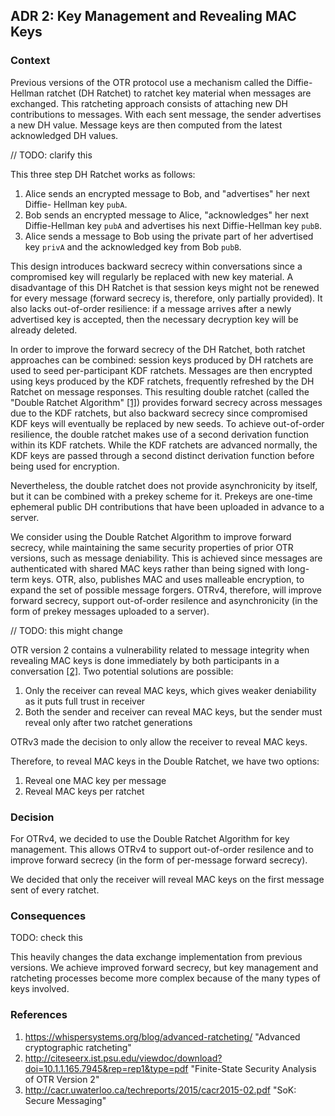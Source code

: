 ## ADR 2: Key Management and Revealing MAC Keys

### Context

Previous versions of the OTR protocol use a mechanism called the Diffie-Hellman
ratchet (DH Ratchet) to ratchet key material when messages are exchanged. This
ratcheting approach consists of attaching new DH contributions to messages.
With each sent message, the sender advertises a new DH value. Message keys are
then computed from the latest acknowledged DH values.

// TODO: clarify this

This three step DH Ratchet works as follows:

1. Alice sends an encrypted message to Bob, and "advertises" her next Diffie-
   Hellman key `pubA`.
2. Bob sends an encrypted message to Alice, "acknowledges" her next
   Diffie-Hellman key `pubA` and advertises his next Diffie-Hellman key `pubB`.
3. Alice sends a message to Bob using the private part of her advertised key
   `privA` and the acknowledged key from Bob `pubB`.

This design introduces backward secrecy within conversations since a
compromised key will regularly be replaced with new key material. A
disadvantage of this DH Ratchet is that session keys might not be renewed for
every message (forward secrecy is, therefore, only partially provided). It also
lacks out-of-order resilience: if a message arrives after a newly advertised
key is accepted, then the necessary decryption key will be already deleted.

In order to improve the forward secrecy of the DH Ratchet, both ratchet
approaches can be combined: session keys produced by DH ratchets are used to
seed per-participant KDF ratchets. Messages are then encrypted using
keys produced by the KDF ratchets, frequently refreshed by the DH Ratchet on
message responses. This resulting double ratchet (called the "Double Ratchet
Algorithm" [\[1\]](#references)) provides forward secrecy across messages due
to the KDF ratchets, but also backward secrecy since compromised KDF keys will
eventually be replaced by new seeds. To achieve out-of-order resilience, the
double ratchet makes use of a second derivation function within its KDF
ratchets. While the KDF ratchets are advanced normally, the KDF keys are passed
through a second distinct derivation function before being used for encryption.

Nevertheless, the double ratchet does not provide asynchronicity by itself, but
it can be combined with a prekey scheme for it. Prekeys are one-time ephemeral
public DH contributions that have been uploaded in advance to a server.

We consider using the Double Ratchet Algorithm to improve forward secrecy,
while maintaining the same security properties of prior OTR versions, such as
message deniability. This is achieved since messages are authenticated with
shared MAC keys rather than being signed with long-term keys. OTR, also,
publishes MAC and uses malleable encryption, to expand the set of possible
message forgers. OTRv4, therefore, will improve forward secrecy, support
out-of-order resilence and asynchronicity (in the form of prekey messages
uploaded to a server).

// TODO: this might change

OTR version 2 contains a vulnerability related to message integrity when
revealing MAC keys is done immediately by both participants in a conversation
[\[2\]](#references). Two potential solutions are possible:

1. Only the receiver can reveal MAC keys, which gives weaker deniability as
   it puts full trust in receiver
2. Both the sender and receiver can reveal MAC keys, but the sender must reveal
   only after two ratchet generations

OTRv3 made the decision to only allow the receiver to reveal MAC keys.

Therefore, to reveal MAC keys in the Double Ratchet, we have two options:

1. Reveal one MAC key per message
2. Reveal MAC keys per ratchet

### Decision

For OTRv4, we decided to use the Double Ratchet Algorithm for key management.
This allows OTRv4 to support out-of-order resilence and to improve forward
secrecy (in the form of per-message forward secrecy).

We decided that only the receiver will reveal MAC keys on the first message
sent of every ratchet.

### Consequences

TODO: check this

This heavily changes the data exchange implementation from previous
versions. We achieve improved forward secrecy, but key management and
ratcheting processes become more complex because of the many types of keys
involved.

### References

1. https://whispersystems.org/blog/advanced-ratcheting/ "Advanced cryptographic ratcheting"
2. http://citeseerx.ist.psu.edu/viewdoc/download?doi=10.1.1.165.7945&rep=rep1&type=pdf "Finite-State Security Analysis of OTR Version 2"
3. http://cacr.uwaterloo.ca/techreports/2015/cacr2015-02.pdf "SoK: Secure Messaging"